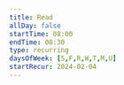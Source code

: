 ```yaml
---
title: Read
allDay: false
startTime: 08:00
endTime: 08:30
type: recurring
daysOfWeek: [S,F,R,W,T,M,U]
startRecur: 2024-02-04
---
```

